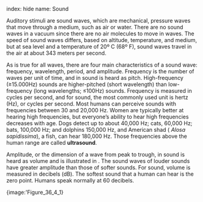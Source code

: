 index: hide
name: Sound

Auditory stimuli are sound waves, which are mechanical, pressure waves that move through a medium, such as air or water. There are no sound waves in a vacuum since there are no air molecules to move in waves. The speed of sound waves differs, based on altitude, temperature, and medium, but at sea level and a temperature of 20º C (68º F), sound waves travel in the air at about 343 meters per second.

As is true for all waves, there are four main characteristics of a sound wave: frequency, wavelength, period, and amplitude. Frequency is the number of waves per unit of time, and in sound is heard as pitch. High-frequency (≥15.000Hz) sounds are higher-pitched (short wavelength) than low-frequency (long wavelengths; ≤100Hz) sounds. Frequency is measured in cycles per second, and for sound, the most commonly used unit is hertz (Hz), or cycles per second. Most humans can perceive sounds with frequencies between 30 and 20,000 Hz. Women are typically better at hearing high frequencies, but everyone’s ability to hear high frequencies decreases with age. Dogs detect up to about 40,000 Hz; cats, 60,000 Hz; bats, 100,000 Hz; and dolphins 150,000 Hz, and American shad ( *Alosa sapidissima*), a fish, can hear 180,000 Hz. Those frequencies above the human range are called  **ultrasound**.

Amplitude, or the dimension of a wave from peak to trough, in sound is heard as volume and is illustrated in . The sound waves of louder sounds have greater amplitude than those of softer sounds. For sound, volume is measured in decibels (dB). The softest sound that a human can hear is the zero point. Humans speak normally at 60 decibels.


{image:'Figure_36_4_1}
        
